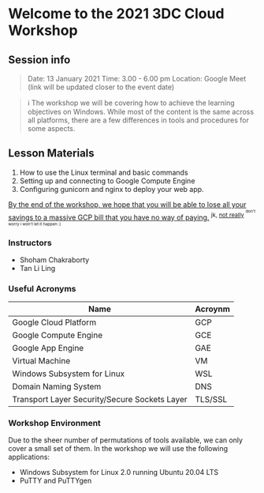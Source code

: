 # Welcome to the 2021 3DC Cloud Workshop

## Session info

> Date: 13 January 2021
> Time: 3.00 - 6.00 pm
> Location: Google Meet (link will be updated closer to the event date)

> ℹ The workshop we will be covering how to achieve the learning objectives on Windows. While most of the content is the same across all platforms, there are a few differences in tools and procedures for some aspects.

## Lesson Materials

1. How to use the Linux terminal and basic commands
2. Setting up and connecting to Google Compute Engine
3. Configuring gunicorn and nginx to deploy your web app.

[By the end of the workshop, we hope that you will be able to lose all your savings to a massive GCP bill that you have no way of paying.](https://www.theregister.com/2020/12/10/google_cloud_over_run/) <sup>jk, [not really](https://news.ycombinator.com/item?id=19610658) <sup><sup>don't worry i won't let it happen :)</sup></sup></sup>

### Instructors

- Shoham Chakraborty
- Tan Li Ling

### Useful Acronyms

| Name                                          | Acroynm |
| --------------------------------------------- | ------- |
| Google Cloud Platform                         | GCP     |
| Google Compute Engine                         | GCE     |
| Google App Engine                             | GAE     |
| Virtual Machine                               | VM      |
| Windows Subsystem for Linux                   | WSL     |
| Domain Naming System                          | DNS     |
| Transport Layer Security/Secure Sockets Layer | TLS/SSL |

### Workshop Environment

Due to the sheer number of permutations of tools available, we can only cover a small set of them. In the workshop we will use the following applications:

- Windows Subsystem for Linux 2.0 running Ubuntu 20.04 LTS
- PuTTY and PuTTYgen
